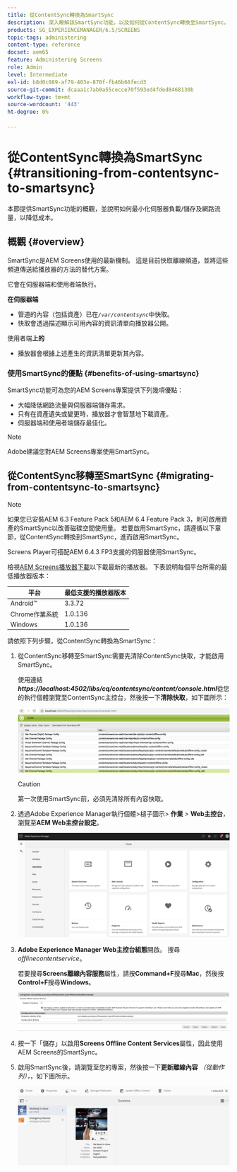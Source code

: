 ```yaml
---
title: 從ContentSync轉換為SmartSync
description: 深入瞭解該SmartSync功能，以及如何從ContentSync轉換至SmartSync。
products: SG_EXPERIENCEMANAGER/6.5/SCREENS
topic-tags: administering
content-type: reference
docset: aem65
feature: Administering Screens
role: Admin
level: Intermediate
exl-id: b8d0c089-af79-403e-870f-fb46b66fecd3
source-git-commit: dcaaa1c7ab0a55cecce70f593ed4fded8468130b
workflow-type: tm+mt
source-wordcount: '443'
ht-degree: 0%

---
```


# 從ContentSync轉換為SmartSync {#transitioning-from-contentsync-to-smartsync}

本節提供SmartSync功能的概觀，並說明如何最小化伺服器負載/儲存及網路流量，以降低成本。

## 概觀 {#overview}

SmartSync是AEM Screens使用的最新機制。 這是目前快取離線頻道，並將這些頻道傳送給播放器的方法的替代方案。

它會在伺服器端和使用者端執行。

**在伺服器端**

* 管道的內容（包括資產）已在&#x200B;*`/var/contentsync`*&#x200B;中快取。
* 快取會透過描述顯示可用內容的資訊清單向播放器公開。

使用者端&#x200B;**上的**

* 播放器會根據上述產生的資訊清單更新其內容。

### 使用SmartSync的優點 {#benefits-of-using-smartsync}

SmartSync功能可為您的AEM Screens專案提供下列幾項優點：

* 大幅降低網路流量與伺服器端儲存需求。
* 只有在資產遺失或變更時，播放器才會智慧地下載資產。
* 伺服器端和使用者端儲存最佳化。

>[!NOTE]
>
>Adobe建議您對AEM Screens專案使用SmartSync。

## 從ContentSync移轉至SmartSync {#migrating-from-contentsync-to-smartsync}

>[!NOTE]
>
>如果您已安裝AEM 6.3 Feature Pack 5和AEM 6.4 Feature Pack 3，則可啟用資產的SmartSync以改善磁碟空間使用量。 若要啟用SmartSync，請遵循以下章節，從ContentSync轉換到SmartSync，進而啟用SmartSync。
>
>Screens Player可搭配AEM 6.4.3 FP3支援的伺服器使用SmartSync。
>
>檢視[AEM Screens播放器下載](https://download.macromedia.com/screens/)以下載最新的播放器。 下表說明每個平台所需的最低播放器版本：

| **平台** | **最低支援的播放器版本** |
|---|---|
| Android™ | 3.3.72 |
| Chrome作業系統 | 1.0.136 |
| Windows | 1.0.136 |

請依照下列步驟，從ContentSync轉換為SmartSync：

1. 從ContentSync移轉至SmartSync需要先清除ContentSync快取，才能啟用SmartSync。

   使用連結&#x200B;***https://localhost:4502/libs/cq/contentsync/content/console.html***&#x200B;從您的執行個體瀏覽至ContentSync主控台，然後按一下&#x200B;**清除快取**，如下圖所示：

   ![clear_contesync_cache](assets/clear_contesync_cache.png)

   >[!CAUTION]
   >
   >第一次使用SmartSync前，必須先清除所有內容快取。

1. 透過Adobe Experience Manager執行個體>槌子圖示> **作業** > **Web主控台**，瀏覽至&#x200B;**AEM Web主控台設定**。

   ![screen_shot_2019-02-11at15339pm](assets/screen_shot_2019-02-11at15339pm.png)

1. **Adobe Experience Manager Web主控台組態**&#x200B;開啟。 搜尋&#x200B;*offlinecontentservice*。

   若要搜尋&#x200B;**Screens離線內容服務**&#x200B;屬性，請按&#x200B;**Command+F**&#x200B;搜尋&#x200B;**Mac**，然後按&#x200B;**Control+F**&#x200B;搜尋&#x200B;**Windows**。

   ![screen_shot_2019-02-19at22643pm](assets/screen_shot_2019-02-19at22643pm.png)

1. 按一下「儲存」**&#x200B;**&#x200B;以啟用&#x200B;**Screens Offline Content Services**&#x200B;屬性，因此使用AEM Screens的SmartSync。
1. 啟用SmartSync後，請瀏覽至您的專案，然後按一下&#x200B;**更新離線內容** *（從動作列），*，如下圖所示。

   ![screen_shot_2019-02-25at102605am](assets/screen_shot_2019-02-25at102605am.png)
